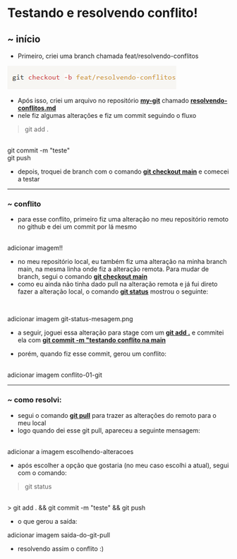 # Testando e resolvendo conflito!
## ~ início
- Primeiro, criei uma branch chamada feat/resolvendo-conflitos

![print criando branch](imagens_my-git/criando-branch-resolvendo-conflito.png)



- Após isso, criei um arquivo no repositório <u><strong>my-git</strong></u> chamado <u><strong>resolvendo-conflitos.md</strong></u>
- nele fiz algumas alterações e fiz um commit seguindo o fluxo
> git add .
<br>
 git commit -m "teste"
 <br>
 git push

- depois, troquei de branch com o comando <u><strong>git checkout main</strong></u> e comecei a testar
---
### ~ conflito
- para esse conflito, primeiro fiz uma alteração no meu repositório remoto no github e dei um commit por lá mesmo
<br>
adicionar imagem!!

- no meu repositório local, eu também fiz uma alteração na minha branch main, na mesma linha onde fiz a alteração remota. Para mudar de branch, segui o comando <u><strong>git checkout main</strong></u>
- como eu ainda não tinha dado pull na alteração remota e já fui direto fazer a alteração local, o comando <u><strong>git status</strong></u> mostrou o seguinte:

<br>

adicionar imagem git-status-mesagem.png

- a seguir, joguei essa alteração para stage com um <u><strong>git add .</strong></u> e commitei ela com <u><strong>git commit -m "testando conflito na main</strong></u>

- porém, quando fiz esse commit, gerou um conflito:
<br>
adicionar imagem conflito-01-git

---
### ~ como resolvi:

- segui o comando <u><strong>git pull</strong></u> para trazer as alterações do remoto para o meu local
- logo quando dei esse git pull, apareceu a seguinte mensagem:

<br>
adicionar a imagem escolhendo-alteracoes

- após escolher a opção que gostaria (no meu caso escolhi a atual), segui com o comando:
> git status
<br>
> git add . && git commit -m "teste" && git push

- o que gerou a saída:

adicionar imagem saida-do-git-pull

- resolvendo assim o conflito :)










